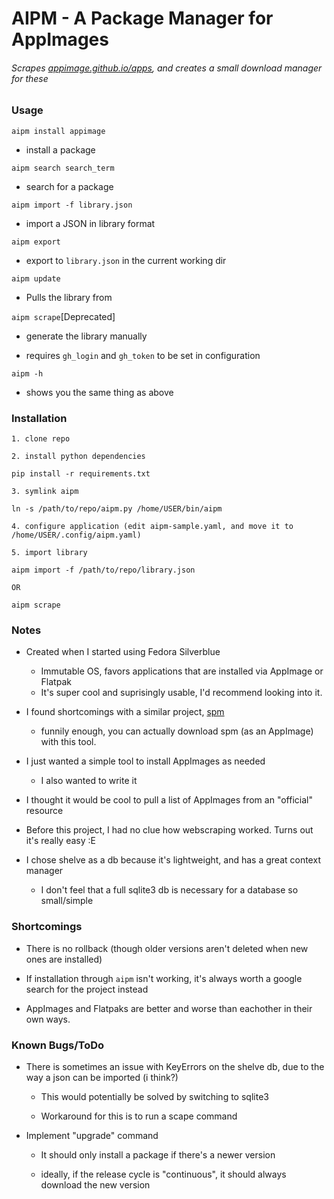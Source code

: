 # AIPM - A Package Manager for AppImages

###### Scrapes [appimage.github.io/apps](appimage.github.io/apps), and creates a small download manager for these

### Usage

`aipm install appimage`

- install a package

`aipm search search_term`

- search for a package

`aipm import -f library.json`

- import a JSON in library format

`aipm export`

- export to `library.json` in the current working dir

`aipm update` 

- Pulls the library from 

`aipm scrape`[Deprecated]

- generate the library manually

- requires `gh_login` and `gh_token` to be set in configuration

`aipm -h`

- shows you the same thing as above

### Installation

```
1. clone repo

2. install python dependencies

pip install -r requirements.txt

3. symlink aipm

ln -s /path/to/repo/aipm.py /home/USER/bin/aipm

4. configure application (edit aipm-sample.yaml, and move it to /home/USER/.config/aipm.yaml)

5. import library

aipm import -f /path/to/repo/library.json

OR

aipm scrape
```

### Notes

- Created when I started using Fedora Silverblue
  
  - Immutable OS, favors applications that are installed via AppImage or Flatpak
  - It's super cool and suprisingly usable, I'd recommend looking into it.

- I found shortcomings with a similar project, [spm](https://github.com/simoniz0r/spm)
  
  - funnily enough, you can actually download spm (as an AppImage) with this tool. 

- I just wanted a simple tool to install AppImages as needed
  
  - I also wanted to write it

- I thought it would be cool to pull a list of AppImages from an "official" resource

- Before this project, I had no clue how webscraping worked. Turns out it's really easy :E 

- I chose shelve as a db because it's lightweight, and has a great context manager
  
  - I don't feel that a full sqlite3 db is necessary for a database so small/simple

### Shortcomings

- There is no rollback (though older versions aren't deleted when new ones are installed)

- If installation through `aipm` isn't working, it's always worth a google search for the project instead

- AppImages and Flatpaks are better and worse than eachother in their own ways.

### Known Bugs/ToDo

- There is sometimes an issue with KeyErrors on the shelve db, due to the way a json can be imported (i think?)
  
  - This would potentially be solved by switching to sqlite3
  
  - Workaround for this is to run a scape command

- Implement "upgrade" command
  
  - It should only install a package if there's a newer version
  
  - ideally, if the release cycle is "continuous", it should always download the new version
